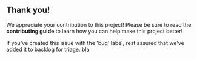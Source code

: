 ## Thank you!

We appreciate your contribution to this project! Please be sure to read the **contributing guide** to learn how you can help make this project better!

If you've created this issue with the 'bug' label, rest assured that we've added it to backlog for triage. bla
